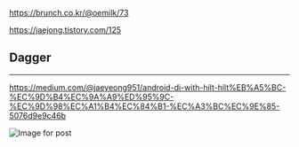 https://brunch.co.kr/@oemilk/73

https://jaejong.tistory.com/125

## Dagger

 



----

https://medium.com/@jaeyeong951/android-di-with-hilt-hilt%EB%A5%BC-%EC%9D%B4%EC%9A%A9%ED%95%9C-%EC%9D%98%EC%A1%B4%EC%84%B1-%EC%A3%BC%EC%9E%85-5076d9e9c46b

![Image for post](https://miro.medium.com/max/10558/1*crqOJ-Z80fauzV9zLwQ1iA.png)